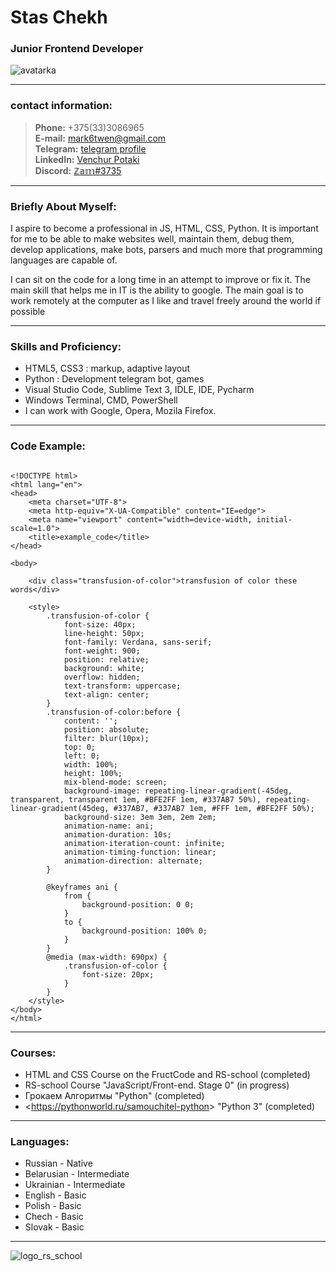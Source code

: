 # Stas Chekh
### Junior Frontend Developer  

![avatarka](/img/logo.jpg)

----------------------------------------------------
### contact information:

<blockquote>
    <p class="has-line-data" data-line-start="6"
    data-line-end="11"><strong>Phone:</strong> +375(33)3086965<br>
    <strong>E-mail:</strong> <a href="mailto:mark6twen@gmail.com">mark6twen@gmail.com</a><br>
    <strong>Telegram:</strong> <a href="https://t.me/Zam_contentos">telegram profile</a><br>
    <strong>LinkedIn:</strong> <a href="https://www.linkedin.com/in/finlife-apilog-307069167/">Venchur Potaki</a><br>
    <strong>Discord:</strong> <a href="https://discordapp.com/users/567955238225444866/">ℤ𝕒𝕞#3735</a></p>
</blockquote>

-----------------------------------------------------
### Briefly About Myself:

 I aspire to become a professional in JS, HTML, CSS, Python. It is important for me to be able to make websites well, maintain them, debug them, develop applications, make bots, parsers and much more that programming languages are capable of.<br />

 I can sit on the code for a long time in an attempt to improve or fix it. The main skill that helps me in IT is the ability to google. The main goal is to work remotely at the computer as I like and travel freely around the world if possible

-----------------------------------------------------
### Skills and Proficiency:

* HTML5, CSS3 : markup, adaptive layout
* Python : Development telegram bot, games
* Visual Studio Code, Sublime Text 3, IDLE, IDE, Pycharm
* Windows Terminal, CMD, PowerShell
* I can work with Google, Opera, Mozila Firefox.

-----------------------------------------------------
### Code Example:
```

<!DOCTYPE html>
<html lang="en">
<head>
    <meta charset="UTF-8">
    <meta http-equiv="X-UA-Compatible" content="IE=edge">
    <meta name="viewport" content="width=device-width, initial-scale=1.0">
    <title>example_code</title>
</head>

<body>

    <div class="transfusion-of-color">transfusion of color these words</div>

    <style>
        .transfusion-of-color {
            font-size: 40px;
            line-height: 50px;
            font-family: Verdana, sans-serif;
            font-weight: 900;
            position: relative;
            background: white;
            overflow: hidden;
            text-transform: uppercase;
            text-align: center;
        }
        .transfusion-of-color:before {
            content: '';
            position: absolute;
            filter: blur(10px);
            top: 0;
            left: 0;
            width: 100%;
            height: 100%;
            mix-blend-mode: screen;
            background-image: repeating-linear-gradient(-45deg, transparent, transparent 1em, #BFE2FF 1em, #337AB7 50%), repeating-linear-gradient(45deg, #337AB7, #337AB7 1em, #FFF 1em, #BFE2FF 50%);
            background-size: 3em 3em, 2em 2em;
            animation-name: ani;
            animation-duration: 10s;
            animation-iteration-count: infinite;
            animation-timing-function: linear;
            animation-direction: alternate;
        }

        @keyframes ani {
            from {
                background-position: 0 0;
            }
            to {
                background-position: 100% 0;
            }
        }
        @media (max-width: 690px) {
            .transfusion-of-color {
                font-size: 20px;
            }
        }
    </style>
</body>
</html>

```
--------------------------------------------------------------------
### Courses:

* HTML and CSS Course on the FructCode and RS-school (completed)
* RS-school Course "JavaScript/Front-end. Stage 0" (in progress)
* Грокаем Алгоритмы "Python" (completed)
* <<https://pythonworld.ru/samouchitel-python>> "Python 3" (completed)

--------------------------------------------------------------------
### Languages:

* Russian - Native
* Belarusian - Intermediate
* Ukrainian - Intermediate
* English - Basic
* Polish - Basic
* Chech - Basic
* Slovak - Basic

--------------------------------------------------------------------

![logo_rs_school](/img/rs_school.svg)